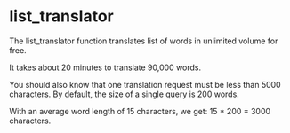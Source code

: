 # list_translator

The list_translator function translates list of words in unlimited volume for free.

It takes about 20 minutes to translate 90,000 words.


You should also know that one translation request must be less than 5000 characters.
By default, the size of a single query is 200 words.

With an average word length of 15 characters, we get:
  15 * 200 = 3000 characters.
